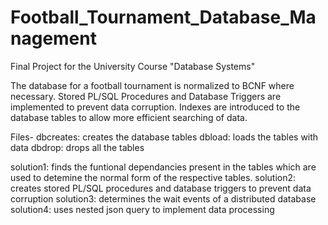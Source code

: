 # Football_Tournament_Database_Management
Final Project for the University Course "Database Systems"

The database for a football tournament is normalized to BCNF where necessary. Stored PL/SQL Procedures and Database Triggers are implemented to prevent data corruption. Indexes are introduced to the database tables to allow more efficient searching of data. 

Files- 
  dbcreates: creates the database tables 
  dbload: loads the tables with data 
  dbdrop: drops all the tables 
  
  solution1: finds the funtional dependancies present in the tables which are used to detemine the normal form of the respective tables. 
  solution2: creates stored PL/SQL procedures and database triggers to prevent data corruption 
  solution3: determines the wait events of a distributed database 
  solution4: uses nested json query to implement data processing 
